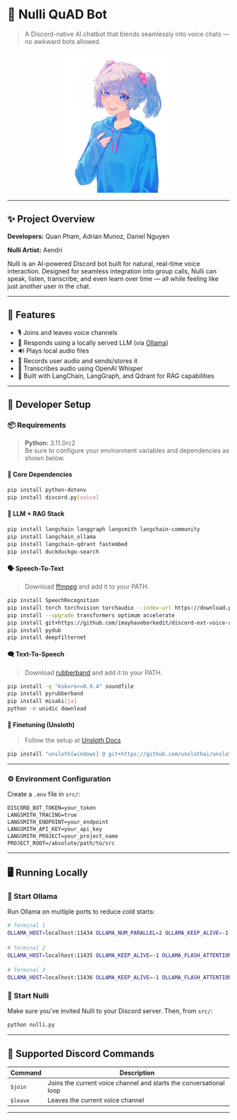 # 🌸 Nulli QuAD Bot

> A Discord-native AI chatbot that blends seamlessly into voice chats — no awkward bots allowed.

<p align="center">
  <img src="./assets/Nulliv2.png" alt="Nulli Icon" width="253" height="320">
</p>

---

## ✨ Project Overview

**Developers:** Quan Pham, Adrian Munoz, Daniel Nguyen

**Nulli Artist:** Aendri

Nulli is an AI-powered Discord bot built for natural, real-time voice interaction. Designed for seamless integration into group calls, Nulli can speak, listen, transcribe, and even learn over time — all while feeling like just another user in the chat.

---

## 🚀 Features

- 🎙️ Joins and leaves voice channels  
- 💬 Responds using a locally served LLM (via [Ollama](https://ollama.com/))  
- 🔊 Plays local audio files  
- 📼 Records user audio and sends/stores it  
- 📝 Transcribes audio using OpenAI Whisper  
- 🧠 Built with LangChain, LangGraph, and Qdrant for RAG capabilities  

---

## 💾 Developer Setup

### 📦 Requirements

> **Python:** 3.11.0rc2  
> Be sure to configure your environment variables and dependencies as shown below.

#### 🔧 Core Dependencies

```bash
pip install python-dotenv
pip install discord.py[voice]
```

#### 🧠 LLM + RAG Stack

```bash
pip install langchain langgraph langsmith langchain-community
pip install langchain_ollama
pip install langchain-qdrant fastembed
pip install duckduckgo-search
```

#### 🗣️ Speech-To-Text

> Download [ffmpeg](https://www.gyan.dev/ffmpeg/builds/) and add it to your PATH.

```bash
pip install SpeechRecognition
pip install torch torchvision torchaudio --index-url https://download.pytorch.org/whl/cu121
pip install --upgrade transformers optimum accelerate
pip install git+https://github.com/imayhaveborkedit/discord-ext-voice-recv
pip install pydub
pip install deepfilternet
```

#### 🗨️ Text-To-Speech

> Download [rubberband](https://breakfastquay.com/rubberband/) and add it to your PATH.

```bash
pip install -q "kokoro>=0.9.4" soundfile
pip install pyrubberband
pip install misaki[ja]
python -m unidic download
```

#### 🦥 Finetuning (Unsloth)

> Follow the setup at [Unsloth Docs](https://docs.unsloth.ai/get-started/installing-+-updating)

```bash
pip install "unsloth[windows] @ git+https://github.com/unslothai/unsloth.git"
```

---

### ⚙️ Environment Configuration

Create a `.env` file in `src/`:

```env
DISCORD_BOT_TOKEN=your_token
LANGSMITH_TRACING=true
LANGSMITH_ENDPOINT=your_endpoint
LANGSMITH_API_KEY=your_api_key
LANGSMITH_PROJECT=your_project_name
PROJECT_ROOT=/absolute/path/to/src
```

---

## 🖥️ Running Locally

### 🦙 Start Ollama

Run Ollama on multiple ports to reduce cold starts:

```bash
# Terminal 1
OLLAMA_HOST=localhost:11434 OLLAMA_NUM_PARALLEL=2 OLLAMA_KEEP_ALIVE=-1 OLLAMA_FLASH_ATTENTION=1 ollama serve

# Terminal 2
OLLAMA_HOST=localhost:11435 OLLAMA_KEEP_ALIVE=-1 OLLAMA_FLASH_ATTENTION=1 ollama serve

# Terminal 3
OLLAMA_HOST=localhost:11436 OLLAMA_KEEP_ALIVE=-1 OLLAMA_FLASH_ATTENTION=1 ollama serve
```

### 🌸 Start Nulli

Make sure you've invited Nulli to your Discord server. Then, from `src/`:

```bash
python nulli.py
```

---

## 💬 Supported Discord Commands

| Command | Description |
| - | - |
| `$join` | Joins the current voice channel and starts the conversational loop |
| `$leave` | Leaves the current voice channel |

---
